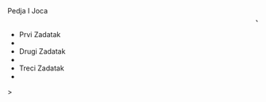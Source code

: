 <html>
<head>Pedja I Joca
  <title>JOCA JE CAAAR</title>
  </head>
<body>
<marquee>Joca Car</marquee>
<ul>
    <li>Prvi Zadatak<li>
    <li>Drugi Zadatak<li>
    <li>Treci Zadatak<li>
</ul>>
</body>
</html>
